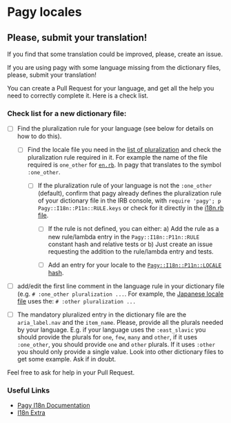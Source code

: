 # Pagy locales

## Please, submit your translation!

If you find that some translation could be improved, please, create an issue.

If you are using pagy with some language missing from the dictionary files, please, submit your translation!

You can create a Pull Request for your language, and get all the help you need to correctly complete it. Here is a check list.

### Check list for a new dictionary file:

- [ ] Find the pluralization rule for your language (see below for details on how to do this).

  - [ ] Find the locale file you need in
    the [list of pluralization](https://github.com/svenfuchs/rails-i18n/tree/master/rails/pluralization) and check the
    pluralization rule required in it. For example the name of the file required is `one_other`
    for [`en.rb`](https://github.com/svenfuchs/rails-i18n/blob/master/rails/pluralization/en.rb). In pagy that translates to the symbol `:one_other`.

    - [ ] If the pluralization rule of your language is not the `:one_other` (default), confirm that pagy already defines the
      pluralization rule of your dictionary file in the IRB console, with `require 'pagy'; p Pagy::I18n::P11n::RULE.keys` or check
      for it directly in the [i18n.rb file](https://github.com/ddnexus/pagy/blob/master/gem/lib/pagy/i18n.rb#L26-L91).

      - [ ] If the rule is not defined, you can either: a) Add the rule as a new rule/lambda entry in the `Pagy::I18n::P11n::RULE`
        constant hash and relative tests or b) Just create an issue requesting the addition to the rule/lambda entry and tests.

      - [ ] Add an entry for your locale to
        the [`Pagy::I18n::P11n::LOCALE` hash](https://github.com/ddnexus/pagy/blob/master/gem/lib/pagy/i18n.rb#L95C1-L115).

- [ ] add/edit the first line comment in the language rule in your dictionary file (e.g. `# :one_other pluralization ...`. For
  example, the [Japanese locale file](https://github.com/ddnexus/pagy/blob/master/gem/lib/locales/ja.yml#L1) uses
  the: `# :other pluralization ...`

- [ ] The mandatory pluralized entry in the dictionary file are the `aria_label.nav` and the `item_name`. Please, provide all the
  plurals needed by your language. E.g. if your language uses the `:east_slavic` you should provide the plurals
  for `one`, `few`, `many` and `other`, if it uses `:one_other`, you should provide `one` and `other` plurals. If it uses `:other`
  you should only provide a single value. Look into other dictionary files to get some example. Ask if in doubt.

Feel free to ask for help in your Pull Request.

### Useful Links

- [Pagy I18n Documentation](https://ddnexus.github.io/pagy/docs/api/i18n)
- [I18n Extra](https://ddnexus.github.io/pagy/docs/extras/i18n/)
